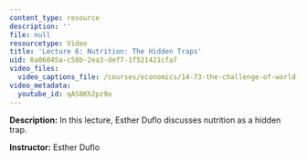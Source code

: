 ```yaml
---
content_type: resource
description: ''
file: null
resourcetype: Video
title: 'Lecture 6: Nutrition: The Hidden Traps'
uid: 8a06045a-c58b-2ea3-def7-1f521421cfa7
video_files:
  video_captions_file: /courses/economics/14-73-the-challenge-of-world-poverty-spring-2011/video-lectures/lecture-6-nutrition-the-hidden-traps/qAS8Kh2pz9o.vtt
video_metadata:
  youtube_id: qAS8Kh2pz9o
---
```


**Description:** In this lecture, Esther Duflo discusses nutrition as a hidden trap.

**Instructor:** Esther Duflo